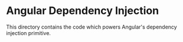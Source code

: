 # Angular Dependency Injection

This directory contains the code which powers Angular's dependency injection primitive.
